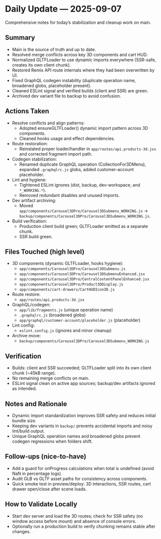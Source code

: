 # Daily Update — 2025-09-07

Comprehensive notes for today’s stabilization and cleanup work on main.

## Summary
- Main is the source of truth and up to date.
- Resolved merge conflicts across key 3D components and cart HUD.
- Normalized GLTFLoader to use dynamic imports everywhere (SSR-safe, creates its own client chunk).
- Restored Remix API route internals where they had been overwritten by UI.
- Fixed GraphQL codegen instability (duplicate operation name, broadened globs, placeholder present).
- Cleaned ESLint signal and verified builds (client and SSR) are green.
- Archived dev variant file to backup to avoid confusion.

## Actions Taken
- Resolve conflicts and align patterns:
  - Adopted ensureGLTFLoader() dynamic import pattern across 3D components.
  - Cleaned hooks usage and effect dependencies.
- Route restoration:
  - Reinstated proper loader/handler in `app/routes/api.products-3d.jsx` and corrected fragment import path.
- Codegen stabilization:
  - Renamed duplicate GraphQL operation (CollectionFor3DMenu), expanded `.graphqlrc.js` globs, added customer-account placeholder.
- Lint and hygiene:
  - Tightened ESLint ignores (dist, backup, dev-workspace, and `*_WORKING.*`).
  - Removed redundant disables and unused imports.
- Dev artifact archiving:
  - Moved `app/components/Carousel3DPro/Carousel3DSubmenu_WORKING.js` → `backup/components/Carousel3DPro/Carousel3DSubmenu_WORKING.js`.
- Build verification:
  - Production client build green; GLTFLoader emitted as a separate chunk.
  - SSR build green.

## Files Touched (high level)
- 3D components (dynamic GLTFLoader, hooks hygiene):
  - `app/components/Carousel3DPro/Carousel3DSubmenu.js`
  - `app/components/Carousel3DPro/Carousel3DSubmenuEnhanced.jsx`
  - `app/components/Carousel3DPro/CentralContentPanelEnhanced.jsx`
  - `app/components/Carousel3DPro/Product3DDisplay.js`
  - `app/components/cart-drawers/CartHUDIcon3D.js`
- Route restore:
  - `app/routes/api.products-3d.jsx`
- GraphQL/codegen:
  - `app/lib/fragments.js` (unique operation name)
  - `.graphqlrc.js` (broadened globs)
  - `app/graphql/customer-account/placeholder.js` (placeholder)
- Lint config:
  - `eslint.config.js` (ignores and minor cleanup)
- Archive move:
  - `backup/components/Carousel3DPro/Carousel3DSubmenu_WORKING.js`

## Verification
- Builds: client and SSR succeeded; GLTFLoader split into its own client chunk (~45kB range).
- No remaining merge conflicts on main.
- ESLint signal clean on active app sources; backup/dev artifacts ignored as intended.

## Notes and Rationale
- Dynamic import standardization improves SSR safety and reduces initial bundle size.
- Keeping dev variants in `backup/` prevents accidental imports and noisy lint/build output.
- Unique GraphQL operation names and broadened globs prevent codegen regressions when folders shift.

## Follow-ups (nice-to-have)
- Add a guard for onProgress calculations when total is undefined (avoid NaN in percentage logs).
- Audit GLB vs GLTF asset paths for consistency across components.
- Quick smoke test in preview/deploy: 3D interactions, SSR routes, cart drawer open/close after scene loads.

## How to Validate Locally
- Start dev server and load the 3D routes; check for SSR safety (no window access before mount) and absence of console errors.
- Optionally run a production build to verify chunking remains stable after changes.